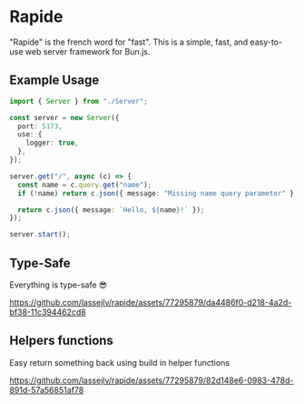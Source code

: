# Rapide

"Rapide" is the french word for "fast". This is a simple, fast, and easy-to-use web server framework for Bun.js.

## Example Usage

```typescript
import { Server } from "./Server";

const server = new Server({
  port: 5173,
  use: {
    logger: true,
  },
});

server.get("/", async (c) => {
  const name = c.query.get("name");
  if (!name) return c.json({ message: "Missing name query parameter" }, 400);

  return c.json({ message: `Hello, ${name}!` });
});

server.start();
```

## Type-Safe

Everything is type-safe 😎

https://github.com/lassejlv/rapide/assets/77295879/da4486f0-d218-4a2d-bf38-11c394462cd8

## Helpers functions

Easy return something back using build in helper functions

https://github.com/lassejlv/rapide/assets/77295879/82d148e6-0983-478d-891d-57a56851af78

